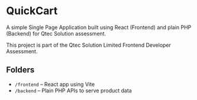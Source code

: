 # QuickCart

A simple Single Page Application built using React (Frontend) and plain PHP (Backend) for Qtec Solution assessment.

This project is part of the Qtec Solution Limited Frontend Developer Assessment.

## Folders
- `/frontend` – React app using Vite
- `/backend` – Plain PHP APIs to serve product data
